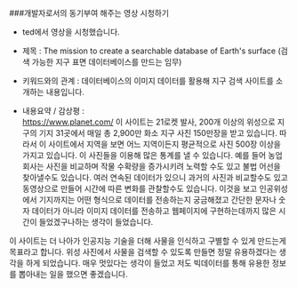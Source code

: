 ###개발자로서의 동기부여 해주는 영상 시청하기
- ted에서 영상을 시청했습니다. 

- 제목 : The mission to create a searchable database of Earth's surface (검색 가능한 지구 표면 데이터베이스를 만드는 임무)

- 키워드와의 관계 : 데이터베이스의 이미지 데이터를 활용해 지구 검색 사이트를 소개하는 내용입니다.

- 내용요약 / 감상평 :  
 https://www.planet.com/
이 사이트는 21로켓 발사, 200개 이상의 위성으로 지구의 기지 31곳에서 매일 총 2,900만 화소 지구 사진 150만장을 받고 있습니다. 
따라서 이 사이트에서 지역을 보면 어느 지역이든지 평균적으로 사진 500장 이상을 가지고 있습니다. 
이 사진들을 이용해 많은 통계를 낼 수 있습니다. 
예를 들어 농업회사는 사진을 비교하며 작물 수확량을 증가시키려 노력할 수도 있고 불법 어선을 찾아낼수도 있습니다. 
여러 연속된 데이터가 있으니 과거의 사진과 비교할수도 있고 동영상으로 만들어 시간에 따른 변화를 관찰할수도 있습니다. 
이것을 보고 인공위성에서 기지까지는 어떤 형식으로 데이터를 전송하는지 궁금해졌고 
간단한 문자나 숫자 데이터가 아니라 이미지 데이터를 전송하고 웹페이지에 구현하는데까지 많은 시간이 들었겠구나하는 생각이 들었습니다. 

이 사이트는 더 나아가 인공지능 기술을 더해 사물을 인식하고 구별할 수 있게 만드는게 목표라고 합니다. 
위성 사진에서 사물을 검색할 수 있도록 만들면 정말 유용하겠다는 생각을 하게 되었습니다. 
매우 멋있다는 생각이 들었고 저도 빅데이터를 통해 유용한 정보를 뽑아내는 일을 했으면 좋겠습니다.  
